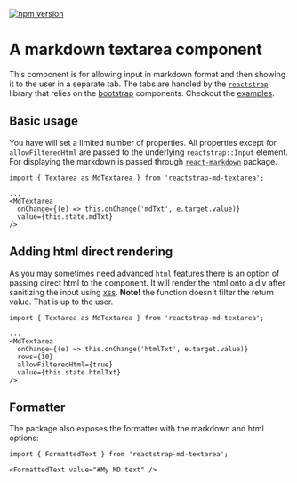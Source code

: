 [![npm version](https://badge.fury.io/js/reactstrap-md-textarea.svg)](https://badge.fury.io/js/reactstrap-md-textarea)

# A markdown textarea component

This component is for allowing input in markdown format and then showing it
to the user in a separate tab. The tabs are handled by the
[`reactstrap`](https://www.npmjs.com/package/reactstrap) library
that relies on the [bootstrap](https://getbootstrap.com/) components.
Checkout the [examples](https://gforge.github.io/reactstrap-md-textarea/).

## Basic usage

You have will set a limited number of properties. All properties except for
`allowFilteredHtml` are passed to the underlying `reactstrap::Input` element.
For displaying the markdown is passed through [`react-markdown`](https://www.npmjs.com/package/react-markdown)
package.

```{js}
import { Textarea as MdTextarea } from 'reactstrap-md-textarea';

...
<MdTextarea
  onChange={(e) => this.onChange('mdTxt', e.target.value)}
  value={this.state.mdTxt}
/>
```

## Adding html direct rendering

As you may sometimes need advanced `html` features there is an option of passing
direct html to the component. It will render the html onto a div after sanitizing
the input using [xss](https://www.npmjs.com/package/xss). **Note!** the function
doesn't filter the return value. That is up to the user.

```{js}
import { Textarea as MdTextarea } from 'reactstrap-md-textarea';

...
<MdTextarea
  onChange={(e) => this.onChange('htmlTxt', e.target.value)}
  rows={10}
  allowFilteredHtml={true}
  value={this.state.htmlTxt}
/>
```

## Formatter

The package also exposes the formatter with the markdown and html options:

```{js}
import { FormattedText } from 'reactstrap-md-textarea';

<FormattedText value="#My MD text" />
```
